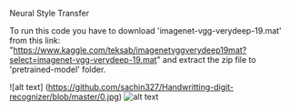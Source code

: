 Neural Style Transfer

To run this code you have to download 'imagenet-vgg-verydeep-19.mat' from this link: "https://www.kaggle.com/teksab/imagenetvggverydeep19mat?select=imagenet-vgg-verydeep-19.mat"
and extract the zip file to 'pretrained-model' folder.

  
  
![alt text] (https://github.com/sachin327/Handwritting-digit-recognizer/blob/master/0.jpg)
![alt text](http://url/to/img.png)
